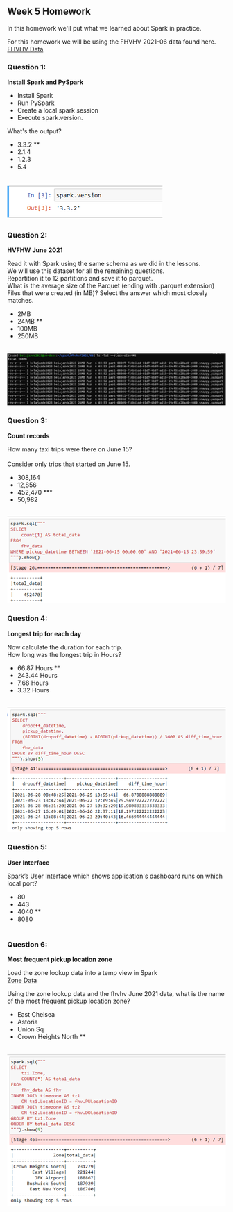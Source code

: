 ## Week 5 Homework 

In this homework we'll put what we learned about Spark in practice.

For this homework we will be using the FHVHV 2021-06 data found here. [FHVHV Data](https://github.com/DataTalksClub/nyc-tlc-data/releases/download/fhvhv/fhvhv_tripdata_2021-06.csv.gz )


### Question 1: 

**Install Spark and PySpark** 

- Install Spark
- Run PySpark
- Create a local spark session
- Execute spark.version.

What's the output?
- 3.3.2 **
- 2.1.4
- 1.2.3
- 5.4
</br></br>

![](./images/spark_version.PNG)


### Question 2: 

**HVFHW June 2021**

Read it with Spark using the same schema as we did in the lessons.</br> 
We will use this dataset for all the remaining questions.</br>
Repartition it to 12 partitions and save it to parquet.</br>
What is the average size of the Parquet (ending with .parquet extension) Files that were created (in MB)? Select the answer which most closely matches.</br>


- 2MB
- 24MB **
- 100MB
- 250MB
</br></br>

![](./images/parquet_file_size.PNG)


### Question 3: 

**Count records**  

How many taxi trips were there on June 15?</br></br>
Consider only trips that started on June 15.</br>

- 308,164
- 12,856
- 452,470 ***
- 50,982
</br></br>

![](./images/no_3.PNG)


### Question 4: 

**Longest trip for each day**  

Now calculate the duration for each trip.</br>
How long was the longest trip in Hours?</br>

- 66.87 Hours **
- 243.44 Hours
- 7.68 Hours
- 3.32 Hours
</br></br>

![](./images/no_4.PNG)

### Question 5: 

**User Interface**

 Spark’s User Interface which shows application's dashboard runs on which local port?</br>

- 80
- 443
- 4040 **
- 8080
</br></br>


### Question 6: 

**Most frequent pickup location zone**

Load the zone lookup data into a temp view in Spark</br>
[Zone Data](https://github.com/DataTalksClub/nyc-tlc-data/releases/download/misc/taxi_zone_lookup.csv)</br>

Using the zone lookup data and the fhvhv June 2021 data, what is the name of the most frequent pickup location zone?</br>

- East Chelsea
- Astoria
- Union Sq
- Crown Heights North **
</br></br>

![](./images/no_6.PNG)